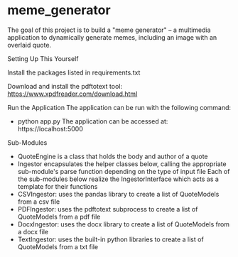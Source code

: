 # meme_generator

The goal of this project is to build a "meme generator" – a multimedia application to dynamically generate memes, including an image with an overlaid quote.

Setting Up This Yourself

Install the packages listed in requirements.txt

Download and install the pdftotext tool: https://www.xpdfreader.com/download.html

Run the Application
The application can be run with the following command:
- python app.py
The application can be accessed at: https://localhost:5000

Sub-Modules
- QuoteEngine is a class that holds the body and author of a quote
- Ingestor encapsulates the helper classes below, calling the appropriate sub-module's parse function depending on the type of input file
Each of the sub-modules below realize the IngestorInterface which acts as a template for their functions
- CSVIngestor: uses the pandas library to create a list of QuoteModels from a csv file
- PDFIngestor: uses the pdftotext subprocess to create a list of QuoteModels from a pdf file
- DocxIngestor: uses the docx library to create a list of QuoteModels from a docx file
- TextIngestor: uses the built-in python libraries to create a list of QuoteModels from a txt file



